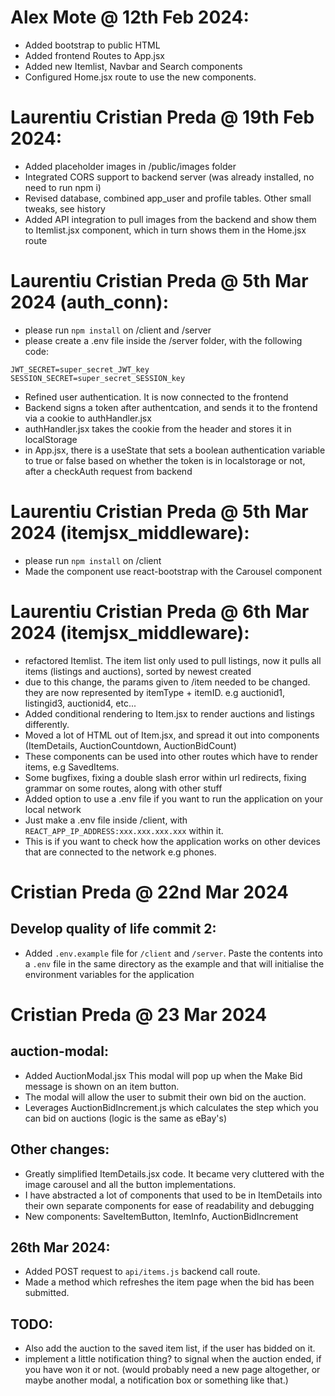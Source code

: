 # Alex Mote @ 12th Feb 2024:
- Added bootstrap to public HTML
- Added frontend Routes to App.jsx
- Added new Itemlist, Navbar and Search components
- Configured Home.jsx route to use the new components.

# Laurentiu Cristian Preda @ 19th Feb 2024:
- Added placeholder images in /public/images folder
- Integrated CORS support to backend server (was already installed, no need to run npm i)
- Revised database, combined app_user and profile tables. Other small tweaks, see history
- Added API integration to pull images from the backend and show them to Itemlist.jsx component, which in turn shows them in the Home.jsx route

# Laurentiu Cristian Preda @ 5th Mar 2024 (auth_conn):
- please run `npm install` on /client and /server
- please create a .env file inside the /server folder, with the following code:
```
JWT_SECRET=super_secret_JWT_key
SESSION_SECRET=super_secret_SESSION_key
```
- Refined user authentication. It is now connected to the frontend
- Backend signs a token after authentcation, and sends it to the frontend via a cookie to authHandler.jsx
- authHandler.jsx takes the cookie from the header and stores it in localStorage
- in App.jsx, there is a useState that sets a boolean authentication variable to true or false based on whether the token is in localstorage or not, after a checkAuth request from backend

# Laurentiu Cristian Preda @ 5th Mar 2024 (itemjsx_middleware):
- please run `npm install` on /client
- Made the component use react-bootstrap with the Carousel component

# Laurentiu Cristian Preda @ 6th Mar 2024 (itemjsx_middleware):
- refactored Itemlist. The item list only used to pull listings, now it pulls all items (listings and auctions), sorted by newest created
- due to this change, the params given to /item needed to be changed. they are now represented by itemType + itemID. e.g auctionid1, listingid3, auctionid4, etc...
- Added conditional rendering to Item.jsx to render auctions and listings differently.
- Moved a lot of HTML out of Item.jsx, and spread it out into components (ItemDetails, AuctionCountdown, AuctionBidCount)
- These components can be used into other routes which have to render items, e.g SavedItems.
- Some bugfixes, fixing a double slash error within url redirects, fixing grammar on some routes, along with other stuff
- Added option to use a .env file if you want to run the application on your local network
- Just make a .env file inside /client, with `REACT_APP_IP_ADDRESS:xxx.xxx.xxx.xxx` within it.
- This is if you want to check how the application works on other devices that are connected to the network e.g phones.

# Cristian Preda @ 22nd Mar 2024
## Develop quality of life commit 2:
- Added `.env.example` file for `/client` and `/server`. Paste the contents into a `.env` file in the same directory as the example and that will initialise the environment variables for the application

# Cristian Preda @ 23 Mar 2024
## auction-modal:
- Added AuctionModal.jsx This modal will pop up when the Make Bid message is shown on an item button.
- The modal will allow the user to submit their own bid on the auction.
- Leverages AuctionBidIncrement.js which calculates the step which you can bid on auctions (logic is the same as eBay's)

## Other changes:
- Greatly simplified ItemDetails.jsx code. It became very cluttered with the image carousel and all the button implementations.
- I have abstracted a lot of components that used to be in ItemDetails into their own separate components for ease of readability and debugging
- New components: SaveItemButton, ItemInfo, AuctionBidIncrement

## 26th Mar 2024:
- Added POST request to `api/items.js` backend call route.
- Made a method which refreshes the item page when the bid has been submitted.
  
## TODO:
- Also add the auction to the saved item list, if the user has bidded on it.
- implement a little notification thing? to signal when the auction ended, if you have won it or not. (would probably need a new page altogether, or maybe another modal, a notification box or something like that.)